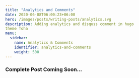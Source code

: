 ```yaml
---
title: "Analytics and Comments"
date: 2020-06-08T06:00:23+06:00
hero: /images/posts/writing-posts/analytics.svg
description: Adding analytics and disquss comment in hugo 
theme Toha
menu:
  sidebar:
    name: Analytics & Comments
    identifier: analytics-and-comments
    weight: 500
---
```


### Complete Post Coming Soon...